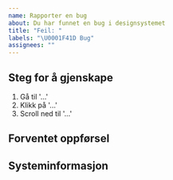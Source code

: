 ```yaml
---
name: Rapporter en bug
about: Du har funnet en bug i designsystemet
title: "Feil: "
labels: "\U0001F41D Bug"
assignees: ""
---
```


<!-- Gi en kort beskrivelse av feilen. Legg gjerne ved screenshots eller andre visuelle eksempler. -->

## Steg for å gjenskape

<!-- Fortell hvordan vi kan finne feilen stegvis: -->

1. Gå til '...'
2. Klikk på '...'
3. Scroll ned til '...'

## Forventet oppførsel

<!-- Hva forventet du at skulle skje da feilen oppsto? -->

## Systeminformasjon

<!-- Skriv gjerne hvilken enhet og programvare/nettleser du bruker, i tilfelle feilen er spesifikk for dette (for eksempel Safari på iPhone X med iOS 13, eller Chrome 75 på Windows 10). Hvis du ikke vet kan du sjekke på https://www.whatismybrowser.com
-->
